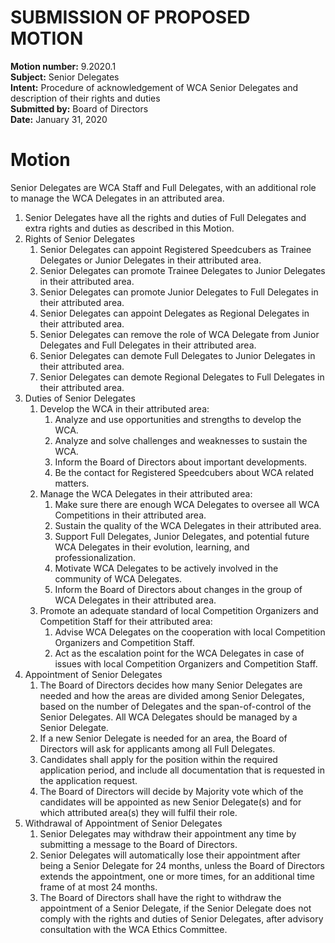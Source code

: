 # SUBMISSION OF PROPOSED MOTION

**Motion number:** 9.2020.1  
**Subject:** Senior Delegates  
**Intent:** Procedure of acknowledgement of WCA Senior Delegates and description of their rights and duties  
**Submitted by:** Board of Directors  
**Date:** January 31, 2020  

# Motion

Senior Delegates are WCA Staff and Full Delegates, with an additional role to manage the WCA Delegates in an attributed area.

1. Senior Delegates have all the rights and duties of Full Delegates and extra rights and duties as described in this Motion.
2. Rights of Senior Delegates
   1. Senior Delegates can appoint Registered Speedcubers as Trainee Delegates or Junior Delegates in their attributed area.
   2. Senior Delegates can promote Trainee Delegates to Junior Delegates in their attributed area.
   3. Senior Delegates can promote Junior Delegates to Full Delegates in their attributed area.
   4. Senior Delegates can appoint Delegates as Regional Delegates in their attributed area.
   5. Senior Delegates can remove the role of WCA Delegate from Junior Delegates and Full Delegates in their attributed area.
   6. Senior Delegates can demote Full Delegates to Junior Delegates in their attributed area.
   7. Senior Delegates can demote Regional Delegates to Full Delegates in their attributed area.
3. Duties of Senior Delegates
   1. Develop the WCA in their attributed area:
      1. Analyze and use opportunities and strengths to develop the WCA.
      2. Analyze and solve challenges and weaknesses to sustain the WCA.
      3. Inform the Board of Directors about important developments.
      4. Be the contact for Registered Speedcubers about WCA related matters.
   2. Manage the WCA Delegates in their attributed area:
      1. Make sure there are enough WCA Delegates to oversee all WCA Competitions in their attributed area.
      2. Sustain the quality of the WCA Delegates in their attributed area.
      3. Support Full Delegates, Junior Delegates, and potential future WCA Delegates in their evolution, learning, and professionalization.
      4. Motivate WCA Delegates to be actively involved in the community of WCA Delegates.
      5. Inform the Board of Directors about changes in the group of WCA Delegates in their attributed area.
   3. Promote an adequate standard of local Competition Organizers and Competition Staff for their attributed area:
      1. Advise WCA Delegates on the cooperation with local Competition Organizers and Competition Staff.
      2. Act as the escalation point for the WCA Delegates in case of issues with local Competition Organizers and Competition Staff.
4. Appointment of Senior Delegates
   1. The Board of Directors decides how many Senior Delegates are needed and how the areas are divided among Senior Delegates, based on the number of Delegates and the span-of-control of the Senior Delegates. All WCA Delegates should be managed by a Senior Delegate.
   2. If a new Senior Delegate is needed for an area, the Board of Directors will ask for applicants among all Full Delegates.
   3. Candidates shall apply for the position within the required application period, and include all documentation that is requested in the application request.
   4. The Board of Directors will decide by Majority vote which of the candidates will be appointed as new Senior Delegate(s) and for which attributed area(s) they will fulfil their role.
5. Withdrawal of Appointment of Senior Delegates
   1. Senior Delegates may withdraw their appointment any time by submitting a message to the Board of Directors.
   2. Senior Delegates will automatically lose their appointment after being a Senior Delegate for 24 months, unless the Board of Directors extends the appointment, one or more times, for an additional time frame of at most 24 months.
   3. The Board of Directors shall have the right to withdraw the appointment of a Senior Delegate, if the Senior Delegate does not comply with the rights and duties of Senior Delegates, after advisory consultation with the WCA Ethics Committee.
